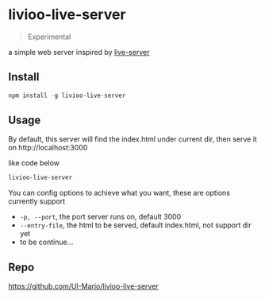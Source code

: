 # livioo-live-server

> Experimental

a simple web server inspired by [live-server](https://www.npmjs.com/package/live-server)

## Install

```js
npm install -g livioo-live-server
```
## Usage

By default, this server will find the index.html under current dir, then serve it on http://localhost:3000

like code below
```bash
livioo-live-server
```

You can config options to achieve what you want, these are options currently support

- `-p, --port`, the port server runs on, default 3000
- `--entry-file`, the html to be served, default index.html, not support dir yet
- to be continue...

## Repo
https://github.com/UI-Mario/livioo-live-server